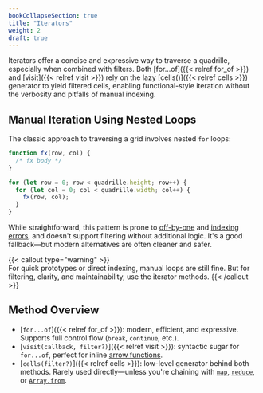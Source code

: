 ```yaml
---
bookCollapseSection: true
title: "Iterators"
weight: 2
draft: true
---
```


Iterators offer a concise and expressive way to traverse a quadrille, especially when combined with filters. Both [for...of]({{< relref for_of >}}) and [visit]({{< relref visit >}}) rely on the lazy [cells()]({{< relref cells >}}) generator to yield filtered cells, enabling functional-style iteration without the verbosity and pitfalls of manual indexing.

## Manual Iteration Using Nested Loops

The classic approach to traversing a grid involves nested `for` loops:

```js
function fx(row, col) {
  /* fx body */
}

for (let row = 0; row < quadrille.height; row++) {
  for (let col = 0; col < quadrille.width; col++) {
    fx(row, col);
  }
}
```

While straightforward, this pattern is prone to [off-by-one](https://en.wikipedia.org/wiki/Off-by-one_error) and [indexing errors](https://en.wikipedia.org/wiki/Array_data_structure#Indexing), and doesn't support filtering without additional logic. It's a good fallback—but modern alternatives are often cleaner and safer.

{{< callout type="warning" >}}  
For quick prototypes or direct indexing, manual loops are still fine. But for filtering, clarity, and maintainability, use the iterator methods.
{{< /callout >}}

## Method Overview

- [`for...of`]({{< relref for_of >}}): modern, efficient, and expressive. Supports full control flow (`break`, `continue`, etc.).
- [`visit(callback, filter?)`]({{< relref visit >}}): syntactic sugar for `for...of`, perfect for inline [arrow functions](https://www.w3schools.com/Js/js_arrow_function.asp).
- [`cells(filter?)`]({{< relref cells >}}): low-level generator behind both methods. Rarely used directly—unless you're chaining with [`map`](https://developer.mozilla.org/en-US/docs/Web/JavaScript/Reference/Global_Objects/Array/map), [`reduce`](https://developer.mozilla.org/en-US/docs/Web/JavaScript/Reference/Global_Objects/Array/reduce), or [`Array.from`](https://developer.mozilla.org/en-US/docs/Web/JavaScript/Reference/Global_Objects/Array/from).